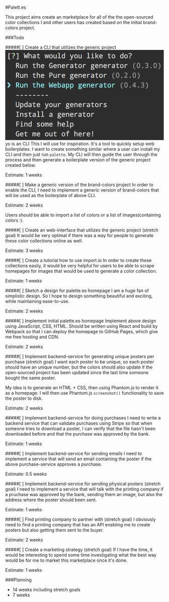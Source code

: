 
#Palett.es

This project aims create an marketplace for all of the the open-sourced
color collections I and other users has created based on the initial brand-colors project.

###Todo

#####[ ] Create a CLI that utilizes the generic project
![](https://raw.githubusercontent.com/yeoman/yo/master/screenshot.png)
yo is an CLI This I will use for inspiration. It's a tool to quickly
setup web boilerplates. I want to create something similar where
a user can install my CLI and then just run `palette`. My CLI
will then guide the user through the process and then generate
a boilerplate version of the generic project created below.

Estimate: 1 weeks

#####[ ] Make a generic version of the brand-colors project
In order to enable the CLI, I need to implement a generic version
of brand-colors that will be used as the boilerplate of above CLI.

Estimate: 2 weeks

Users should be able to import a list of colors or a list of images(containing colors :).

#####[ ] Create an web-interface that utilizes the generic project (stretch goal)
It would be very optimal if there was a way for people to generate these color
collections online as well.

Estimate: 3 weeks

#####[ ] Create a tutorial how to use import.io
In order to create these collections easily, it would be very
helpful for users to be able to scrape homepages for images that would
be used to generate a color collection.

Estimate: 1 weeks

#####[ ] Sketch a design for palette.es homepage
I am a huge fan of simplistic design. So I hope to design
something beautiful and exciting, while maintaining ease-to-use.

Estimate: 2 weeks

#####[ ] Implement initial palette.es homepage
Implement above design using JavaScript, CSS, HTML. Should be written
using React and build by Webpack so that I can deploy the homepage to
GitHub Pages, which give me free hosting and CDN.

Estimate: 2 weeks

#####[ ] Implement backend-service for generating unique posters per purchase (stretch goal)
I want each poster to be unique, so each poster should have an unique number, but
the colors should also update if the open-sourced project has been updated
since the last time someone bought the same poster.

My idea is to generate an HTML + CSS, then using Phantom.js to render it as a homepage.
I will then use Phantom.js `screenshot()` functionality to save the poster to disk.

Estimate: 2 weeks

#####[ ] Implement backend-service for doing purchases
I need to write a backend service that can validate purchases using Stripe so
that when someone tries to download a poster, I can verify that the file hasn't
been downloaded before and that the purchase was approved by the bank.

Estimate: 1 weeks

#####[ ] Implement backend-service for sending emails
I need to implement a service that will send an email containing the
poster if the above purchase-service approves a purchase.

Estimate: 0.5 weeks

#####[ ] Implement backend-service for sending physical posters (stretch goal)
I need to implement a service that will talk with the printing company
if a pruchase was approved by the bank, sending them an image, but also the
address where the poster should been sent.

Estimate: 1 weeks

#####[ ] Find printing company to partner with (stretch goal)
I obviously need to find a printing company that has an API
enabling me to create posters but also getting them sent to the buyer.

Estimate: 2 weeks

#####[ ] Create a marketing strategy (stretch goal)
If I have the time, it would be interesting to spend some
time investigating what the best way would be for me to
market this marketplace once it's done.

Estimate: 1 weeks


###Planning
- 14 weeks including stretch goals
- 7 weeks
